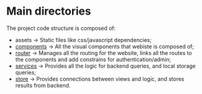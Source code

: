 # Main directories

The project code structure is composed of:
- assets -> Static files like css/javascript dependencies;
- [components]('components.md') -> All the visual components that webiste is composed of;
- [router]('router.md']) -> Manages all the routing for the website, links all the routes to the components and add constrains for authentication/admin;
- [services]('services.md') -> Provides all the logic for backend queries, and local storage queries;
- [store]('store.md') -> Provides connections between views and logic, and stores results from backend.
